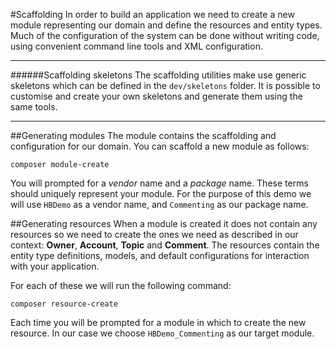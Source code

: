 #Scaffolding
In order to build an application we need to create a new module representing our domain and define the resources and entity types. Much of the configuration of the system can be done without writing code, using convenient command line tools and XML configuration.

---
######Scaffolding skeletons
The scaffolding utilities make use generic skeletons which can be defined in the `dev/skeletons` folder. It is possible to customise and create your own skeletons and generate them using the same tools.

---

##Generating modules
The module contains the scaffolding and configuration for our domain. You can scaffold a new module as follows:

```shell
composer module-create
```

You will prompted for a *vendor* name and a *package* name. These terms should uniquely represent your module. For the purpose of this demo we will use `HBDemo` as a vendor name, and `Commenting` as our package name.

##Generating resources
When a module is created it does not contain any resources so we need to create the ones we need as described in our context: **Owner**, **Account**, **Topic** and **Comment**. The resources contain the entity type definitions, models, and default configurations for interaction with your application.

For each of these we will run the following command:

```shell
composer resource-create
```

Each time you will be prompted for a module in which to create the new resource. In our case we choose `HBDemo_Commenting` as our target module.
